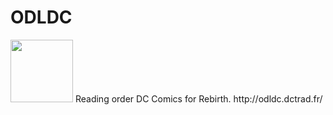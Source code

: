 # ODLDC
<img src="http://img110.xooimage.com/files/7/a/9/icon_dct-55227c3.png" width="100px" style="center">
Reading order DC Comics for Rebirth.
http://odldc.dctrad.fr/
